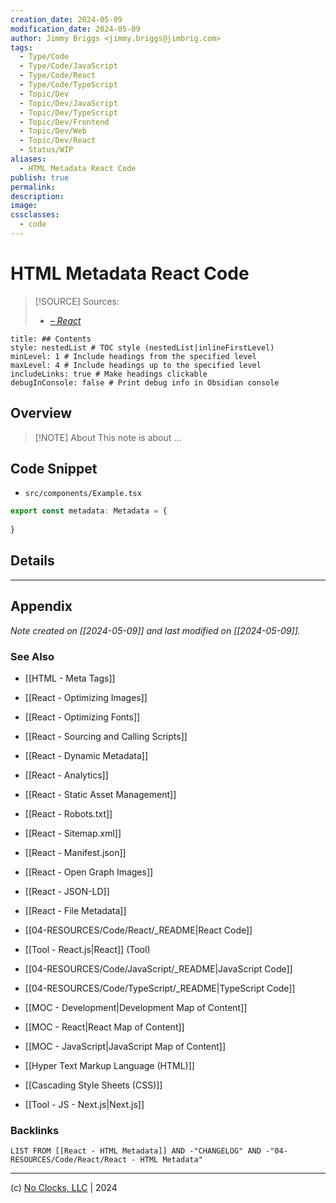 ```yaml
---
creation_date: 2024-05-09
modification_date: 2024-05-09
author: Jimmy Briggs <jimmy.briggs@jimbrig.com>
tags:
  - Type/Code
  - Type/Code/JavaScript
  - Type/Code/React
  - Type/Code/TypeScript
  - Topic/Dev
  - Topic/Dev/JavaScript
  - Topic/Dev/TypeScript
  - Topic/Dev/Frontend
  - Topic/Dev/Web
  - Topic/Dev/React
  - Status/WIP
aliases:
  - HTML Metadata React Code
publish: true
permalink:
description:
image:
cssclasses:
  - code
---
```


# HTML Metadata React Code

> [!SOURCE] Sources:
> - *[<meta> – React](https://react.dev/reference/react-dom/components/meta)*

```table-of-contents
title: ## Contents 
style: nestedList # TOC style (nestedList|inlineFirstLevel)
minLevel: 1 # Include headings from the specified level
maxLevel: 4 # Include headings up to the specified level
includeLinks: true # Make headings clickable
debugInConsole: false # Print debug info in Obsidian console
```

## Overview

> [!NOTE] About
> This note is about ...


## Code Snippet

- `src/components/Example.tsx`

```typescript
export const metadata: Metadata = {
	
}
```

## Details



***

## Appendix

*Note created on [[2024-05-09]] and last modified on [[2024-05-09]].*

### See Also

- [[HTML - Meta Tags]]
- [[React - Optimizing Images]]
- [[React - Optimizing Fonts]]
- [[React - Sourcing and Calling Scripts]]
- [[React - Dynamic Metadata]]
- [[React - Analytics]]
- [[React - Static Asset Management]]
- [[React - Robots.txt]]
- [[React - Sitemap.xml]]
- [[React - Manifest.json]]
- [[React - Open Graph Images]]
- [[React - JSON-LD]]
- [[React - File Metadata]]


- [[04-RESOURCES/Code/React/_README|React Code]]
- [[Tool - React.js|React]] (Tool)
- [[04-RESOURCES/Code/JavaScript/_README|JavaScript Code]]
- [[04-RESOURCES/Code/TypeScript/_README|TypeScript Code]]
- [[MOC - Development|Development Map of Content]]
- [[MOC - React|React Map of Content]]
- [[MOC - JavaScript|JavaScript Map of Content]]
- [[Hyper Text Markup Language (HTML)]]
- [[Cascading Style Sheets (CSS)]]
- [[Tool - JS - Next.js|Next.js]]

### Backlinks

```dataview
LIST FROM [[React - HTML Metadata]] AND -"CHANGELOG" AND -"04-RESOURCES/Code/React/React - HTML Metadata"
```

***

(c) [No Clocks, LLC](https://github.com/noclocks) | 2024
